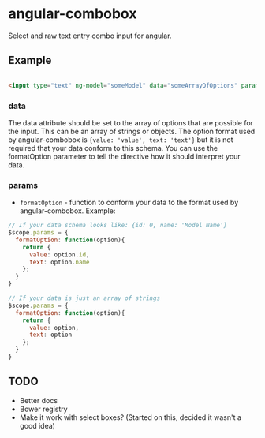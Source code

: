 angular-combobox
================

Select and raw text entry combo input for angular.

## Example

```html

<input type="text" ng-model="someModel" data="someArrayOfOptions" params="params">
```

### data

The data attribute should be set to the array of options that are possible for the input. This can be an array of strings or objects. The option format used by angular-combobox is `{value: 'value', text: 'text'}` but it is not required that your data conform to this schema. You can use the formatOption parameter to tell the directive how it should interpret your data.

### params

* `formatOption` - function to conform your data to the format used by angular-combobox. Example:
```javascript
// If your data schema looks like: {id: 0, name: 'Model Name'}
$scope.params = {
  formatOption: function(option){
    return {
      value: option.id,
      text: option.name
    };
  }
}

// If your data is just an array of strings
$scope.params = {
  formatOption: function(option){
    return {
      value: option,
      text: option
    };
  }
}
```

## TODO

* Better docs
* Bower registry
* Make it work with select boxes? (Started on this, decided it wasn't a good idea)
